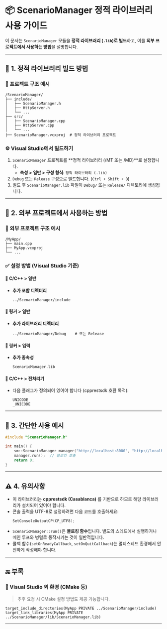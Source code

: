 # 📦 ScenarioManager 정적 라이브러리 사용 가이드

이 문서는 `ScenarioManager` 모듈을 **정적 라이브러리 (`.lib`)로 빌드**하고, 이를 **외부 프로젝트에서 사용하는 방법**을 설명합니다.

---

## 🧱 1. 정적 라이브러리 빌드 방법

### 📁 프로젝트 구조 예시

```
/ScenarioManager/
├── include/
│   ├── ScenarioManager.h
│   ├── HttpServer.h
│   └── ...
├── src/
│   ├── ScenarioManager.cpp
│   ├── HttpServer.cpp
│   └── ...
├── ScenarioManager.vcxproj  # 정적 라이브러리 프로젝트
```

### ⚙️ Visual Studio에서 빌드하기

1. `ScenarioManager` 프로젝트를 **정적 라이브러리 (/MT 또는 /MD)**로 설정합니다.  
   - **속성 > 일반 > 구성 형식**: `정적 라이브러리 (.lib)`
2. `Debug` 또는 `Release` 구성으로 빌드합니다. (`Ctrl + Shift + B`)
3. 빌드 후 `ScenarioManager.lib` 파일이 `Debug/` 또는 `Release/` 디렉토리에 생성됩니다.

---

## 🧩 2. 외부 프로젝트에서 사용하는 방법

### 📁 외부 프로젝트 구조 예시

```
/MyApp/
├── main.cpp
├── MyApp.vcxproj
└── ...
```

### ✅ 설정 방법 (Visual Studio 기준)

#### 📌 C/C++ > 일반
- **추가 포함 디렉터리**  
  ```
  ../ScenarioManager/include
  ```

#### 📌 링커 > 일반
- **추가 라이브러리 디렉터리**  
  ```
  ../ScenarioManager/Debug    # 또는 Release
  ```

#### 📌 링커 > 입력
- **추가 종속성**  
  ```
  ScenarioManager.lib
  ```

#### 📌 C/C++ > 전처리기
- 다음 플래그가 정의되어 있어야 합니다 (cpprestsdk 호환 목적):  
  ```
  UNICODE
  _UNICODE
  ```

---

## 🧪 3. 간단한 사용 예시

```cpp
#include "ScenarioManager.h"

int main() {
    sm::ScenarioManager manager("http://localhost:8080", "http://localhost:9000", "MFR");
    manager.run();  // 블로킹 호출
    return 0;
}
```

---

## ⚠️ 4. 유의사항

- 이 라이브러리는 **cpprestsdk (Casablanca)** 를 기반으로 하므로 해당 라이브러리가 설치되어 있어야 합니다.
- 콘솔 출력을 UTF-8로 설정하려면 다음 코드를 호출하세요:
  ```cpp
  SetConsoleOutputCP(CP_UTF8);
  ```
- `ScenarioManager::run()`은 **블로킹 함수**입니다. 별도의 스레드에서 실행하거나 메인 루프와 병렬로 동작시키는 것이 일반적입니다.
- 콜백 함수(`setOnReadyCallback`, `setOnQuitCallback`)는 멀티스레드 환경에서 안전하게 작성해야 합니다.

---

## 🔚 부록

### 📌 Visual Studio 외 환경 (CMake 등)

> 추후 요청 시 CMake 설정 방법도 제공 가능합니다.

```
target_include_directories(MyApp PRIVATE ../ScenarioManager/include)
target_link_libraries(MyApp PRIVATE ../ScenarioManager/lib/ScenarioManager.lib)
```

---
